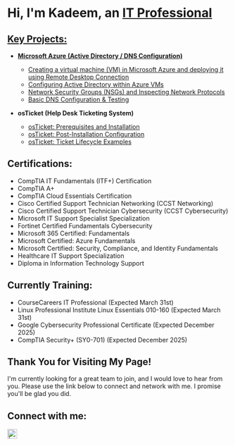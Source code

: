 <h1>Hi, I'm Kadeem, an <a href="https://linkedin.com/in/kadeem-charles-in">IT Professional </h1>

<h2> Key Projects:</h2>

- <b>Microsoft Azure (Active Directory / DNS Configuration)</b>
  - [Creating a virtual machine (VM) in Microsoft Azure and deploying it using Remote Desktop Connection](https://github.com/kcharles-ghub/vm-remotedesktop)
  - [Configuring Active Directory within Azure VMs](https://github.com/kcharles-ghub/configure-ad)
  - [Network Security Groups (NSGs) and Inspecting Network Protocols](https://github.com/kcharles-ghub/azure-network-protocols)
  - [Basic DNS Configuration & Testing](https://github.com/kcharles-ghub/dns-config)

- <b>osTicket (Help Desk Ticketing System)</b>
  - [osTicket: Prerequisites and Installation](https://github.com/kcharles-ghub/osticket-prereqs)
  - [osTicket: Post-Installation Configuration](https://github.com/kcharles-ghub/post-install-config)
  - [osTicket: Ticket Lifecycle Examples](https://github.com/kcharles-ghub/ticket-lifecycle)
 
<h2>Certifications:</h2>

  - CompTIA IT Fundamentals (ITF+) Certification
  - CompTIA A+
  - CompTIA Cloud Essentials Certification
  - Cisco Certified Support Technician Networking (CCST Networking)
  - Cisco Certified Support Technician Cybersecurity (CCST Cybersecurity)
  - Microsoft IT Support Specialist Specialization
  - Fortinet Certified Fundamentals Cybersecurity
  - Microsoft 365 Certified: Fundamentals
  - Microsoft Certified: Azure Fundamentals
  - Microsoft Certified: Security, Compliance, and Identity Fundamentals
  - Healthcare IT Support Specialization
  - Diploma in Information Technology Support

<h2>Currently Training:</h2>
 
  - CourseCareers IT Professional (Expected March 31st)</li>
  - Linux Professional Institute Linux Essentials 010-160 (Expected March 31st)</li>
  - Google Cybersecurity Professional Certificate (Expected December 2025)</li>
  - CompTIA Security+ (SY0-701) (Expected December 2025)</li>

<h2>Thank You for Visiting My Page!</h2>
 
 <p>I'm currently looking for a great team to join, and I would love to hear from you. Please use the link below to connect and network with me. I promise you'll be glad you did.</p>

<h2> Connect with me:</h2>

[<img align="left" alt=" | LinkedIn" width="22px" src="https://cdn.jsdelivr.net/npm/simple-icons@v3/icons/linkedin.svg" />][linkedin]

[linkedin]: https://linkedin.com/in/kadeem-charles-in
